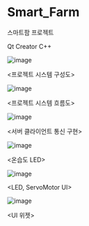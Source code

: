 # Smart_Farm
스마트팜 프로젝트

Qt Creator
C++


![image](https://user-images.githubusercontent.com/99648680/231728030-d3f4d17d-a4c0-41fe-8428-6f8799244de2.png)

<프로젝트 시스템 구성도>


![image](https://user-images.githubusercontent.com/99648680/231727986-03d99054-4c16-459a-9f36-170571386597.png)

<프로젝트 시스템 흐름도>


![image](https://user-images.githubusercontent.com/99648680/231728085-dbb45028-2f16-4b4f-aad6-526ba4883cbd.png)

<서버 클라이언트 통신 구현>

![image](https://user-images.githubusercontent.com/99648680/231728121-ee5da56d-49e5-4692-a973-64483f974971.png)

<온습도 LED>

![image](https://user-images.githubusercontent.com/99648680/231728179-66a1ed42-40a3-4747-8ebc-622863459edf.png)

<LED, ServoMotor UI>

![image](https://user-images.githubusercontent.com/99648680/231728217-b74f3631-591e-44ed-973a-b7c1484df868.png)

<UI 위젯>
